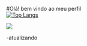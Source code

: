 #Olá! bem vindo ao meu perfil  
[![Top Langs](https://github-readme-stats.vercel.app/api/top-langs/?username=fagnergoncalvesti)](https://github.com/anuraghazra/github-readme-stats)

<a href="https://github.com/anuraghazra/github-readme-stats">
  <img align="center" src="https://github-readme-stats.vercel.app/api/pin/?username=anuraghazra&repo=github-readme-stats" />
</a><br>

-atualizando
